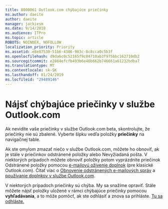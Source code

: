 ```yaml
---
title: 8000061 Outlook.com chýbajúce priečinky
ms.author: daeite
author: daeite
manager: jackiesm
ms.date: 9/14/2018
ms.audience: ITPro
ms.topic: article
ROBOTS: NOINDEX, NOFOLLOW
localization_priority: Priority
ms.assetid: e8e87530-51b6-4386-983c-8c8cca0c5b3f
ms.openlocfilehash: d9da6c0c52165f9c04710ab3f975bbc162710db2
ms.sourcegitcommit: e2864efcfb493b6e46b662b746661a61232bdba7
ms.translationtype: MT
ms.contentlocale: sk-SK
ms.lasthandoff: 01/24/2019
ms.locfileid: "29489146"
---
```

# <a name="find-missing-folders-in-outlookcom"></a>Nájsť chýbajúce priečinky v službe Outlook.com

Ak nevidíte vaše priečinky v službe Outlook.com beta, skontrolujte, že priečinky nie sú zbalené. Vyberte šípku vedľa položky **priečinky** na navigačnej table. 
  
Ak ste omylom zmazať niečo v službe Outlook.com, môžete ho obnoviť, ak je stále v priečinkov odstránené položky alebo Nevyžiadaná pošta. V niektorých prípadoch môžete obnoviť položky potom vyprázdnite priečinok Odstránené položky pomocou [e-mailovú oživenie doplnok](https://appsource.microsoft.com/product/office/WA104380447) (pre klasické Outlook.com). Čítať viac o [Obnovenie odstránených e-mailových správ](https://support.office.com/article/cf06ab1b-ae0b-418c-a4d9-4e895f83ed50) a [používanie doplnkov v službe Outlook.com](https://support.office.com/article/a5672109-e4f3-4119-abea-72323e9653cf).
  
V niektorých prípadoch priečinky sú chýba. My sa snažíme opraviť. Stále môžete nájsť položky uložené v rámci chýbajúce priečinky pomocou **vyhľadávania**, a to môže pomôcť, ak ste odhlásiť a znova sa prihláste. [Tu sa odhláste.](https://login.live.com/logout.srf)
  

